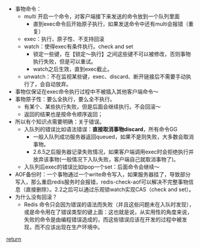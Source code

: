 * 事物命令：
    * multi 开启一个命令，对客户端接下来发送的命令放到一个队列里面
        * 直到exec命令后开始原子执行，如果发送命令中还有multi会报错（重复）
    * exec：执行，原子性、不支持回滚
    * watch：使得exec有条件执行。check and set
        * 锁定一些键，在【锁定～执行】之间这些键不可以被修改，否则事物执行失败，但是可以重试。
        * watch之后生效，直到exec截止。
    * unwatch：不在监视某些键，exec、discard、断开链接后不需要手动执行了，会自动放弃。
* 事物仅保证在exec命令执行过程中不被插入其他客户端命令～
* 事物原子性：要么全执行，要么全不执行。
    * 有某个、某些执行失败，但是后面会继续执行。不会回滚～
    * 返回的结果也是按命令顺序返回；
* 所以有个知识点需要明确：关于错误。
    * 入队列的错误比如语法错误：**直接取消事物discard**，所有命令GG
        * 一般入队列成功服务器返回queued，如果不是则失败，大多数会取消事物。
        * 2.6.5之后服务器记录失败情况，如果客户端调用exec时会拒绝执行并放弃该事物(一般情况下入队失败，客户端自己就取消事物了)。
    * 入队列后exec的错误比如lpop一个set：后面命令会继续～
* AOF备份时：一个事物通过一个write命令写入，如果服务器挂了，导致部分写入，那么重启redis服务时会报错，redis-check-aof可以解决不完整事物信息（直接删除）。2.2之后可以通过乐观锁watch实现CAS（check and set）。
* 为什么没有回滚？
    * Redis 命令只会因为错误的语法而失败（并且这些问题未在入队时发现），或是命令用在了错误类型的键上面：这也就是说，从实用性的角度来说，失败的命令是由编程错误造成的，而这些错误应该在开发的过程中被发现，而不应该出现在生产环境中。



[return](README.md)